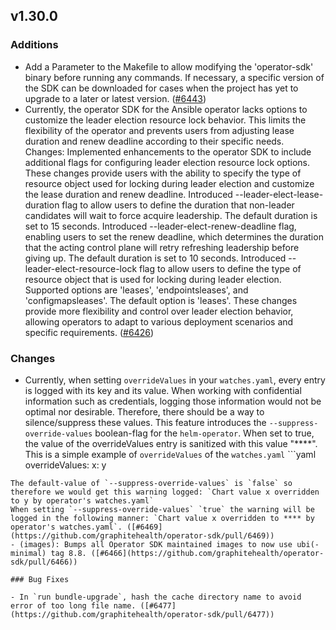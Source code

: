 ## v1.30.0

### Additions

- Add a Parameter to the Makefile to allow modifying the 'operator-sdk' binary before running any commands. If necessary, a specific version of the SDK can be downloaded for cases when the project has yet to upgrade to a later or latest version. ([#6443](https://github.com/graphitehealth/operator-sdk/pull/6443))
- Currently, the operator SDK for the Ansible operator lacks options to customize the leader election resource lock behavior. This limits the flexibility of the operator and prevents users from adjusting lease duration and renew deadline according to their specific needs.
Changes: Implemented enhancements to the operator SDK to include additional flags for configuring leader election resource lock options. These changes provide users with the ability to specify the type of resource object used for locking during leader election and customize the lease duration and renew deadline.
Introduced --leader-elect-lease-duration flag to allow users to define the duration that non-leader candidates will wait to force acquire leadership. The default duration is set to 15 seconds.
Introduced --leader-elect-renew-deadline flag, enabling users to set the renew deadline, which determines the duration that the acting control plane will retry refreshing leadership before giving up. The default duration is set to 10 seconds.
Introduced --leader-elect-resource-lock flag to allow users to define the type of resource object that is used for locking during leader election. Supported options are 'leases', 'endpointsleases', and 'configmapsleases'. The default option is 'leases'.
These changes provide more flexibility and control over leader election behavior, allowing operators to adapt to various deployment scenarios and specific requirements. ([#6426](https://github.com/graphitehealth/operator-sdk/pull/6426))

### Changes

- Currently, when setting `overrideValues` in your `watches.yaml`, every entry is logged with its key and its value. When working with confidential information such as credentials, logging those information would not be optimal nor desirable. Therefore, there should be a way to silence/suppress these values.
This feature introduces the `--suppress-override-values` boolean-flag for the `helm-operator`. When set to true, the value of the overrideValues entry is sanitized with this value "****".
This is a simple example of `overrideValues` of the `watches.yaml` ```yaml overrideValues:
  x: y
```
The default-value of `--suppress-override-values` is `false` so therefore we would get this warning logged: `Chart value x overridden to y by operator's watches.yaml`
When setting `--suppress-override-values` `true` the warning will be logged in the following manner: `Chart value x overridden to **** by operator's watches.yaml`. ([#6469](https://github.com/graphitehealth/operator-sdk/pull/6469))
- (images): Bumps all Operator SDK maintained images to now use ubi(-minimal) tag 8.8. ([#6466](https://github.com/graphitehealth/operator-sdk/pull/6466))

### Bug Fixes

- In `run bundle-upgrade`, hash the cache directory name to avoid error of too long file name. ([#6477](https://github.com/graphitehealth/operator-sdk/pull/6477))
